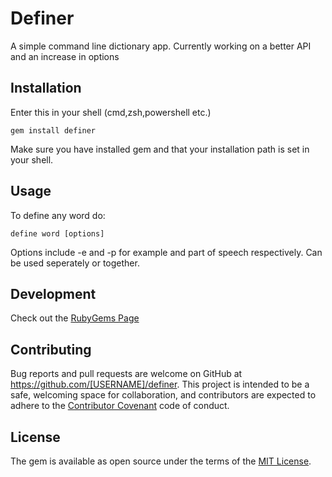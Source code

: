# Definer

A simple command line dictionary app. Currently working on a better API and an increase in options

## Installation

Enter this in your shell (cmd,zsh,powershell etc.)
    
```gem install definer```

Make sure you have installed gem and that your installation path is set in your shell.

## Usage

To define any word do:

```define word [options]```
    
Options include -e and -p for example and part of speech respectively. Can be used seperately or together.

## Development

Check out the [RubyGems Page](https://rubygems.org/gems/definer)

## Contributing

Bug reports and pull requests are welcome on GitHub at https://github.com/[USERNAME]/definer. This project is intended to be a safe, welcoming space for collaboration, and contributors are expected to adhere to the [Contributor Covenant](http://contributor-covenant.org) code of conduct.


## License

The gem is available as open source under the terms of the [MIT License](http://opensource.org/licenses/MIT).

